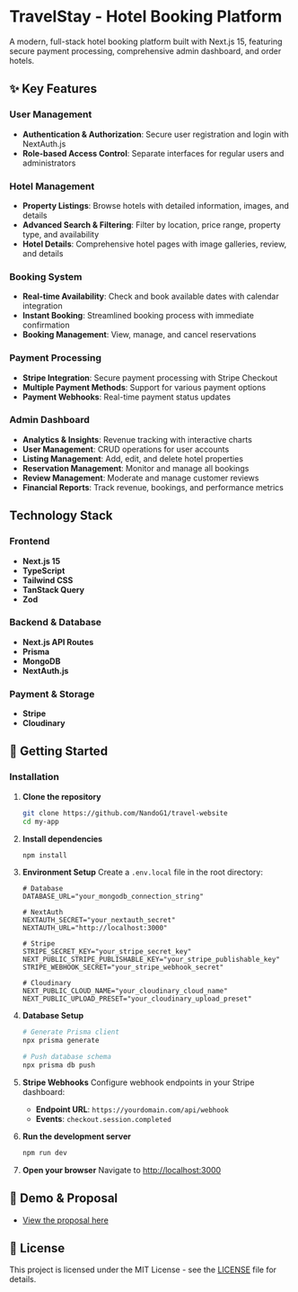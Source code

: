 # TravelStay - Hotel Booking Platform

A modern, full-stack hotel booking platform built with Next.js 15, featuring secure payment processing, comprehensive admin dashboard, and order hotels.

## ✨ Key Features

### User Management
- **Authentication & Authorization**: Secure user registration and login with NextAuth.js
- **Role-based Access Control**: Separate interfaces for regular users and administrators

### Hotel Management
- **Property Listings**: Browse hotels with detailed information, images, and details
- **Advanced Search & Filtering**: Filter by location, price range, property type, and availability
- **Hotel Details**: Comprehensive hotel pages with image galleries, review, and details

### Booking System
- **Real-time Availability**: Check and book available dates with calendar integration
- **Instant Booking**: Streamlined booking process with immediate confirmation
- **Booking Management**: View, manage, and cancel reservations

### Payment Processing
- **Stripe Integration**: Secure payment processing with Stripe Checkout
- **Multiple Payment Methods**: Support for various payment options
- **Payment Webhooks**: Real-time payment status updates

### Admin Dashboard
- **Analytics & Insights**: Revenue tracking with interactive charts
- **User Management**: CRUD operations for user accounts
- **Listing Management**: Add, edit, and delete hotel properties
- **Reservation Management**: Monitor and manage all bookings
- **Review Management**: Moderate and manage customer reviews
- **Financial Reports**: Track revenue, bookings, and performance metrics

## Technology Stack

### Frontend
- **Next.js 15**
- **TypeScript**
- **Tailwind CSS**
- **TanStack Query**
- **Zod** 

### Backend & Database
- **Next.js API Routes**
- **Prisma** 
- **MongoDB** 
- **NextAuth.js**

### Payment & Storage
- **Stripe** 
- **Cloudinary** 

## 🚀 Getting Started

### Installation

1. **Clone the repository**
   ```bash
   git clone https://github.com/NandoG1/travel-website
   cd my-app
   ```

2. **Install dependencies**
   ```bash
   npm install
   ```

3. **Environment Setup**
   Create a `.env.local` file in the root directory:
   ```env
   # Database
   DATABASE_URL="your_mongodb_connection_string"
   
   # NextAuth
   NEXTAUTH_SECRET="your_nextauth_secret"
   NEXTAUTH_URL="http://localhost:3000"
   
   # Stripe
   STRIPE_SECRET_KEY="your_stripe_secret_key"
   NEXT_PUBLIC_STRIPE_PUBLISHABLE_KEY="your_stripe_publishable_key"
   STRIPE_WEBHOOK_SECRET="your_stripe_webhook_secret"
   
   # Cloudinary
   NEXT_PUBLIC_CLOUD_NAME="your_cloudinary_cloud_name"
   NEXT_PUBLIC_UPLOAD_PRESET="your_cloudinary_upload_preset"
   ```

4. **Database Setup**
   ```bash
   # Generate Prisma client
   npx prisma generate
   
   # Push database schema
   npx prisma db push
   ```

5. **Stripe Webhooks**
   Configure webhook endpoints in your Stripe dashboard:
   - **Endpoint URL**: `https://yourdomain.com/api/webhook`
   - **Events**: `checkout.session.completed`

6. **Run the development server**
   ```bash
   npm run dev
   ```
7. **Open your browser**
   Navigate to [http://localhost:3000](http://localhost:3000)
   
## 🎥 Demo & Proposal
   - [View the proposal here](https://docs.google.com/document/d/1TgtpsjO9hhHVc3fXdHgMsyAXeMWq4FEn/edit?usp=sharing&ouid=113197811322884432302&rtpof=true&sd=true)

## 📝 License

This project is licensed under the MIT License - see the [LICENSE](LICENSE) file for details.
